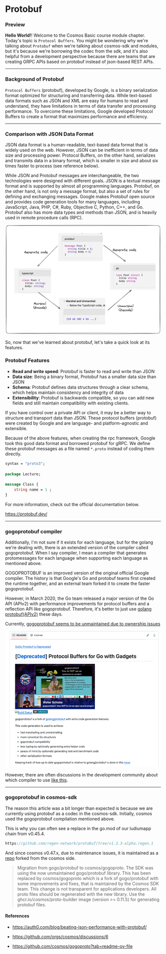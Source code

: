 # Protobuf

### Preview

**Hello World!**! Welcome to the Cosmos Basic course module chapter. Today's topic is `Protocol Buffers`. You might be wondering why we're talking about `Protobuf` when we're talking about cosmos-sdk and modules, but it's because we're borrowing the codec from the sdk, and it's also helpful from a development perspective because there are teams that are creating GRPC APIs based on protobuf instead of json-based REST APIs.

---

### Background of Protobuf

`Protocol Buffers` (protobuf), developed by Google, is a binary serialization format optimized for structuring and transferring data. While text-based data formats such as JSON and XML are easy for humans to read and understand, they have limitations in terms of data transfer and processing performance. To overcome these limitations, Google developed Protocol Buffers to create a format that maximizes performance and efficiency.

---

### Comparison with JSON Data Format

JSON data format is a human-readable, text-based data format that is widely used on the web. However, JSON can be inefficient in terms of data size and processing power. Protocol Buffers, on the other hand, serializes and transmits data in a binary format, which is smaller in size and about six times faster to process (see reference below).

While JSON and Protobuf messages are interchangeable, the two technologies were designed with different goals. JSON is a textual message format and is supported by almost all programming languages. Protobuf, on the other hand, is not only a message format, but also a set of rules for defining and exchanging messages. Google makes Protobuf open source and provides code generation tools for many languages, including JavaScript, Java, PHP, C#, Ruby, Objective C, Python, C++, and Go. Protobuf also has more data types and methods than JSON, and is heavily used in remote procedure calls (RPC).

![31_protobuf_example](./assets/31_protobuf_example.png)

So, now that we've learned about protobuf, let's take a quick look at its features.

### Protobuf Features

-  **Read and write speed**: Protobuf is faster to read and write than JSON
-  **Data size**: Being a binary format, Protobuf has a smaller data size than JSON
-  **Schema**: Protobuf defines data structures through a clear schema, which helps maintain consistency and integrity of data
-  **Extensibility**: Protobuf is backwards compatible, so you can add new fields and still maintain compatibility with existing clients.

If you have control over a private API or client, it may be a better way to structure and transport data than JSON. These protocol buffers (protobuf) were created by Google and are language- and platform-agnostic and extensible.

Because of the above features, when creating the rpc framework, Google took this good data format and borrowed protobuf for gRPC. We define these protobuf messages as a file named `*.proto` instead of coding them directly.

```proto
syntax = "proto3";

package Lecture;

message Class {
    string name = 1 ;
}
```
 
For more information, check out the official documentation below.

https://protobuf.dev/

---

### gogoprotobuf compiler

Additionally, I'm not sure if it exists for each language, but for the golang we're dealing with, there is an extended version of the compiler called gogoprotobuf. When I say compiler, I mean a compiler that generates protomessages for each language when supporting each language as mentioned above.

GOGOPROTOBUF is an improved version of the original official Google compiler. The history is that Google's Go and protobuf teams first created the runtime together, and an external team forked it to create the faster gogoprotobuf.

However, in March 2020, the Go team released a major version of the Go API (APIv2) with performance improvements for protocol buffers and a reflection API like gogoprotobuf. Therefore, it's better to just use [golang protobuf(APIv2)](https://github.com/golang/protobuf) these days.

Currently, [gogoprotobuf seems to be unmaintained due to ownership issues](https://github.com/gogo/protobuf/issues/691)

![31_gogoproto_image](./assets/31_gogoproto_image.png)

However, there are often discussions in the development community about which compiler to use [like this](https://www.reddit.com/r/golang/comments/oy0ob1/which_protobuf_compiler_to_choose/).

---

### gogoprotobuf in cosmos-sdk

The reason this article was a bit longer than expected is because we are currently using protobuf as a codec in the cosmos-sdk. Initially, cosmos used the gogoprotobuf compilation mentioned above.

This is why you can often see a replace in the go.mod of our ludiumapp chain from v0.45.4.

```go
https://github.com/regen-network/protobuf/tree/v1.3.3-alpha.regen.1
```

And since cosmos v0.47.x, due to maintenance issues, it is maintained as a [repo](https://github.com/cosmos/gogoproto?tab=readme-ov-file) forked from the cosmos side.

> Migration from gogo/protobuf to cosmos/gogoproto. The SDK was using the now unmaintained gogo/protobuf library. This has been replaced by cosmos/gogoproto which is a fork of gogo/protobuf with some improvements and fixes, that is maintained by the Cosmos SDK team. This change is not transparent for applications developers. All proto files should be regenerated with the new library. Use the ghcr.io/cosmos/proto-builder image (version >= 0.11.5) for generating protobuf files.

#### References

- https://auth0.com/blog/beating-json-performance-with-protobuf/

- https://github.com/orgs/cosmos/discussions/6

- https://github.com/cosmos/gogoproto?tab=readme-ov-file
